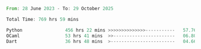 <!--START_SECTION:waka-->

```rust
From: 28 June 2023 - To: 29 October 2025

Total Time: 769 hrs 59 mins

Python                456 hrs 22 mins >>>>>>>>>>>>>>-----------   57.76 %
OCaml                 53 hrs 41 mins  >>-----------------------   06.80 %
Dart                  36 hrs 48 mins  >------------------------   04.66 %
```

<!--END_SECTION:waka-->
